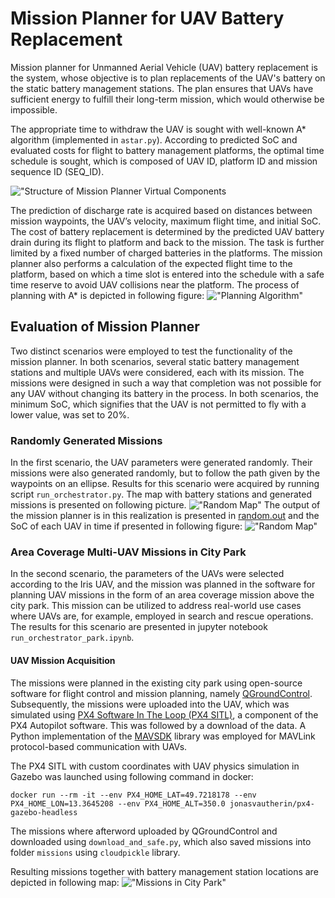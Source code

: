 # Mission Planner for UAV Battery Replacement

Mission planner for Unmanned Aerial Vehicle (UAV) battery replacement is the system, whose objective is to plan replacements of the UAV's battery on the static battery management stations. The plan ensures that UAVs have sufficient energy to fulfill their long-term mission, which would otherwise be impossible. 

The appropriate time to withdraw the UAV is sought with well-known A* algorithm (implemented in `astar.py`).  According to predicted SoC and evaluated costs for flight to battery management platforms, the optimal time schedule is sought, which is composed of UAV ID, platform ID and mission sequence ID (SEQ_ID).

!["Structure of Mission Planner Virtual Components](imgs/data-flow-compact.png)

The prediction of discharge rate is acquired based on distances between mission waypoints, the UAV’s velocity, maximum flight time, and initial SoC. The cost of battery replacement is determined by the predicted UAV battery drain during its flight to platform and back to the mission. The task is further limited by a fixed number of charged batteries in the platforms. The mission planner also performs a calculation of the expected flight time to the platform, based on which a time slot is entered into the schedule with a safe time reserve to avoid UAV collisions near the platform. The process of planning with A* is depicted in following figure:
!["Planning Algorithm"](imgs/planner-algorithm.png)

## Evaluation of Mission Planner

Two distinct scenarios were employed to test the functionality of the mission planner. In both scenarios, several static battery management stations and multiple UAVs were considered, each with its mission. The missions were designed in such a way that completion was not possible for any UAV without changing its battery in the process. In both scenarios, the minimum SoC, which signifies that the UAV is not permitted to fly with a lower value, was set to 20%.

### Randomly Generated Missions

In the first scenario, the UAV parameters were generated randomly. Their missions were also generated randomly, but to follow the path given by the waypoints on an ellipse. Results for this scenario were acquired by running script `run_orchestrator.py`. The map with battery stations and generated missions is presented on following picture.
!["Random Map"](imgs/random-map.jpg)
The output of the mission planner is in this realization is presented in [random.out](random.out) and the SoC of each UAV in time if presented in following figure:
!["Random Map"](imgs/random-soc.jpg)

### Area Coverage Multi-UAV Missions in City Park

In the second scenario, the parameters of the UAVs were selected according to the Iris UAV, and the mission was planned in the software for planning UAV missions in the form of an area coverage mission above the city park. This mission can be utilized to address real-world use cases where UAVs are, for example, employed in search and rescue operations. The results for this scenario are presented in jupyter notebook `run_orchestrator_park.ipynb`.

#### UAV Mission Acquisition

The missions were planned in the existing city park using open-source software for flight control and mission planning, namely [QGroundControl](http://qgroundcontrol.com/). Subsequently, the missions were uploaded into the UAV, which was simulated using [PX4 Software In The Loop (PX4 SITL)](https://docs.px4.io/main/en/simulation/index.html), a component of the PX4 Autopilot software. This was followed by a download of the data. A Python implementation of the [MAVSDK](https://mavsdk.mavlink.io/main/en/index.html) library was employed for MAVLink protocol-based communication with UAVs.

The PX4 SITL with custom coordinates with UAV physics simulation in Gazebo was launched using following command in docker:
```
docker run --rm -it --env PX4_HOME_LAT=49.7218178 --env PX4_HOME_LON=13.3645208 --env PX4_HOME_ALT=350.0 jonasvautherin/px4-gazebo-headless
```
The missions where afterword uploaded by QGroundControl and downloaded using `download_and_safe.py`, which also saved missions into folder `missions` using `cloudpickle` library.

Resulting missions together with battery management station locations are depicted in following map:
!["Missions in City Park"](imgs/map.png)
